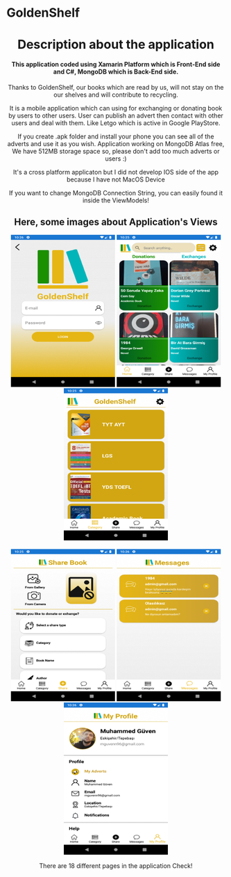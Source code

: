 # GoldenShelf


<!DOCTYPE html>
<html>
<head>
	<meta charset="utf-8"/>
</head>
<body>
  <center>
<h1>Description about the application</h1>

<h4>This application coded using Xamarin Platform which is Front-End side and C#, MongoDB which is Back-End side. </h4>

<p>Thanks to GoldenShelf, our books which are read by us, will not stay on the our shelves and will contribute to recycling.</p>
<p> It is a mobile application which can using for exchanging or donating book by users to other users. User can publish an advert then contact with other users and deal with them. Like Letgo which is active in Google PlayStore.</p>
<p>If you create .apk folder and install your phone you can see all of the adverts and use it as you wish. Application working on MongoDB Atlas free, We have 512MB storage space so, please don't add too much adverts or users :)</p>
<p>It's a cross platform applicaton but I did not develop IOS side of the app because I have not MacOS Device</p>
<p> If you want to change MongoDB Connection String, you can easily found it inside the ViewModels! </p>
<h2>Here, some images about Application's Views</h2>

  <div>
<img src= "Some images/Screenshot_1609745186.png" width="240" height="350">
<img src= "Some images/Screenshot_1609745139.png" width="240" height="350">
<img src= "Some images/Screenshot_1609745144.png" width="240" height="350">

</div>
</br>
 <div>
  <img src= "Some images/Screenshot_1609745153.png" width="240" height="350">
<img src= "Some images/Screenshot_1609745160.png" width="240" height="350">
<img src= "Some images/Screenshot_1609745168.png" width="240" height="350">
  </div>
  <p> There are 18 different pages in the application Check! </p>
  </center>
</body>

</html>

